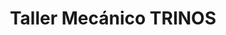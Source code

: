 ---
title: "Taller Mecánico TRINOS"
url: /villagran/taller-mecanico-trinos/
shop: reparación de automóviles
---